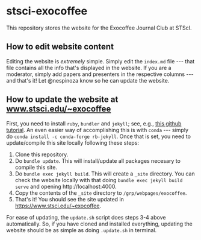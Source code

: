 # stsci-exocoffee
This repository stores the website for the Exocoffee Journal Club at STScI.

## How to edit website content

Editing the website is _extremely_ simple. Simply edit the `index.md` file --- that file contains all the info that's displayed in the website. 
If you are a moderator, simply add papers and presenters in the respective columns --- and that's it! Let @nespinoza know so he can update the website.

## How to update the website at www.stsci.edu/~exocoffee

First, you need to install `ruby`, `bundler` and `jekyll`; see, e.g., [this github tutorial](https://docs.github.com/en/enterprise-server@3.0/github/working-with-github-pages/creating-a-github-pages-site-with-jekyll). An even easier way of accomplishing this is with `conda` --- simply do `conda install -c conda-forge rb-jekyll`. Once that is set, you need to update/compile this site locally following these steps:

1. Clone this repository.
2. Do `bundle update`. This will install/update all packages necesary to compile this site.
3. Do `bundle exec jekyll build`. This will create a `_site` directory. You can check the website locally with that doing `bundle exec jekyll build serve` and opening http://localhost:4000.
4. Copy the contents of the `_site` directory to `/grp/webpages/exocoffee`. 
5. That's it! You should see the site updated in https://www.stsci.edu/~exocoffee.

For ease of updating, the `update.sh` script does steps 3-4 above automatically. So, if you have cloned and installed everything, updating the website should be as simple as doing `.update.sh` in terminal.

